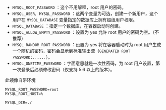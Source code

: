 - `MYSQL_ROOT_PASSWORD` ：这个不用解释，root 用户的密码。
- `MYSQL_USER`，`MYSQL_PASSWORD` ：这两个变量为可选，创建一个新用户，这个用户在 `MYSQL_DATABASE` 变量指定的数据库上拥有超级用户权限。
- `MYSQL_DATABASE` ：指定一个数据库，在容器启动时创建。
- `MYSQL_ALLOW_EMPTY_PASSWORD` ：设置为 yes 允许 root 用户的密码为空。（不推荐）
- `MYSQL_RANDOM_ROOT_PASSWORD` ：设置为 yes 将在容器启动时为 root 用户生成一个随机的密码，密码会显示到标准输出流（`GENERATED ROOT PASSWORD:......`）。
- `MYSQL_ONETIME_PASSWORD` ：字面意思就是一次性密码，为 root 用户设置，第一次登录后必须修改密码（仅支持 5.6 以上的版本）。

此镜像自带环境

```
MYSQL_ROOT_PASSWORD=root
MYSQL_ROOT_HOST=%

MYSQL_DIR=./
```

